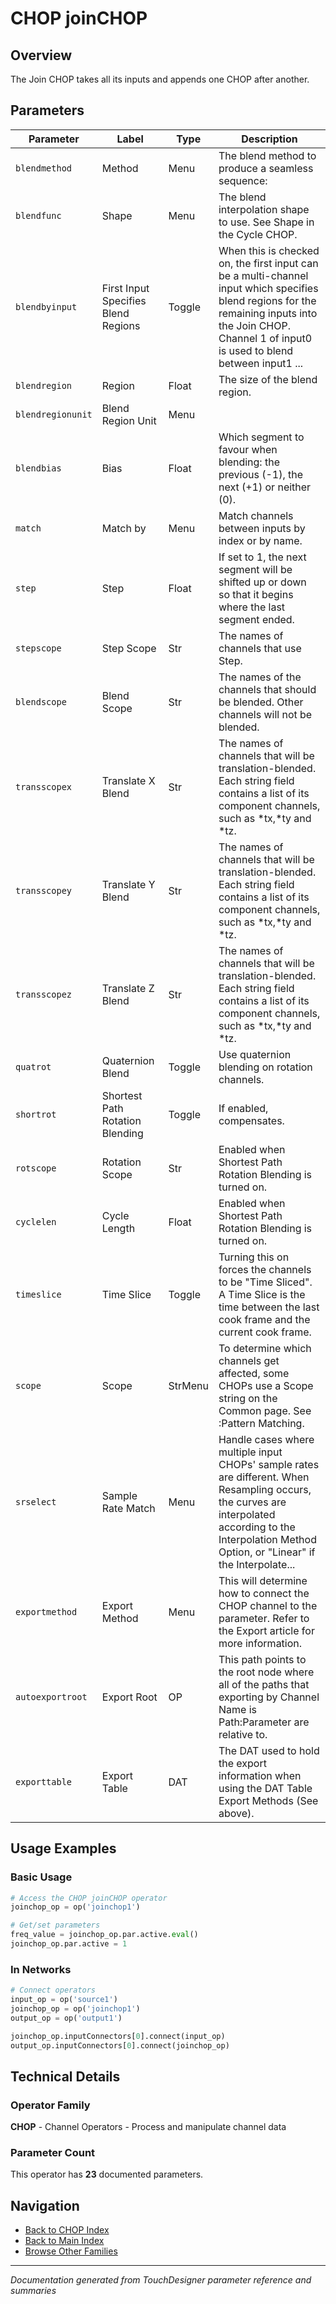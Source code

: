# CHOP joinCHOP

## Overview

The Join CHOP takes all its inputs and appends one CHOP after another.

## Parameters

| Parameter | Label | Type | Description |
|-----------|-------|------|-------------|
| `blendmethod` | Method | Menu | The blend method to produce a seamless sequence: |
| `blendfunc` | Shape | Menu | The blend interpolation shape to use. See Shape in the Cycle CHOP. |
| `blendbyinput` | First Input Specifies Blend Regions | Toggle | When this is checked on, the first input can be a multi-channel input which specifies blend regions for the remaining inputs into the Join CHOP. Channel 1 of input0 is used to blend between input1 ... |
| `blendregion` | Region | Float | The size of the blend region. |
| `blendregionunit` | Blend Region Unit | Menu |  |
| `blendbias` | Bias | Float | Which segment to favour when blending: the previous (-1), the next (+1) or neither (0). |
| `match` | Match by | Menu | Match channels between inputs by index or by name. |
| `step` | Step | Float | If set to 1, the next segment will be shifted up or down so that it begins where the last segment ended. |
| `stepscope` | Step Scope | Str | The names of channels that use Step. |
| `blendscope` | Blend Scope | Str | The names of the channels that should be blended. Other channels will not be blended. |
| `transscopex` | Translate X Blend | Str | The names of channels that will be translation-blended. Each string field contains a list of its component channels, such as *tx,*ty and *tz. |
| `transscopey` | Translate Y Blend | Str | The names of channels that will be translation-blended. Each string field contains a list of its component channels, such as *tx,*ty and *tz. |
| `transscopez` | Translate Z Blend | Str | The names of channels that will be translation-blended. Each string field contains a list of its component channels, such as *tx,*ty and *tz. |
| `quatrot` | Quaternion Blend | Toggle | Use quaternion blending on rotation channels. |
| `shortrot` | Shortest Path Rotation Blending | Toggle | If enabled, compensates. |
| `rotscope` | Rotation Scope | Str | Enabled when Shortest Path Rotation Blending is turned on. |
| `cyclelen` | Cycle Length | Float | Enabled when Shortest Path Rotation Blending is turned on. |
| `timeslice` | Time Slice | Toggle | Turning this on forces the channels to be "Time Sliced".  A Time Slice is the time between the last cook frame and the current cook frame. |
| `scope` | Scope | StrMenu | To determine which channels get affected, some CHOPs use a Scope string on the Common page. See :Pattern Matching. |
| `srselect` | Sample Rate Match | Menu | Handle cases where multiple input CHOPs' sample rates are different. When Resampling occurs, the curves are interpolated according to the Interpolation Method Option, or "Linear" if the Interpolate... |
| `exportmethod` | Export Method | Menu | This will determine how to connect the CHOP channel to the parameter. Refer to the Export article for more information. |
| `autoexportroot` | Export Root | OP | This path points to the root node where all of the paths that exporting by Channel Name is Path:Parameter are relative to. |
| `exporttable` | Export Table | DAT | The DAT used to hold the export information when using the DAT Table Export Methods (See above). |

## Usage Examples

### Basic Usage

```python
# Access the CHOP joinCHOP operator
joinchop_op = op('joinchop1')

# Get/set parameters
freq_value = joinchop_op.par.active.eval()
joinchop_op.par.active = 1
```

### In Networks

```python
# Connect operators
input_op = op('source1')
joinchop_op = op('joinchop1')
output_op = op('output1')

joinchop_op.inputConnectors[0].connect(input_op)
output_op.inputConnectors[0].connect(joinchop_op)
```

## Technical Details

### Operator Family

**CHOP** - Channel Operators - Process and manipulate channel data

### Parameter Count

This operator has **23** documented parameters.

## Navigation

- [Back to CHOP Index](../CHOP/CHOP_INDEX.md)
- [Back to Main Index](../OPERATORS_INDEX.md)
- [Browse Other Families](../OPERATORS_INDEX.md#quick-navigation)

---
*Documentation generated from TouchDesigner parameter reference and summaries*
